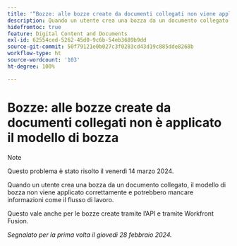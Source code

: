 ```yaml
---
title: '“Bozze: alle bozze create da documenti collegati non viene applicato il modello di bozza”'
description: Quando un utente crea una bozza da un documento collegato, il modello di bozza non viene applicato correttamente e potrebbero mancare informazioni come il flusso di lavoro.
hidefromtoc: true
feature: Digital Content and Documents
exl-id: 62554ced-5262-45d0-9c6b-54eb3689b9dd
source-git-commit: 50f79121e0b027c3f0283cd43d19c885dde8268b
workflow-type: ht
source-wordcount: '103'
ht-degree: 100%

---
```


# Bozze: alle bozze create da documenti collegati non è applicato il modello di bozza

<!--On WF, WFF, WFP TOCs-->

>[!NOTE]
>
>Questo problema è stato risolto il venerdì 14 marzo 2024.

Quando un utente crea una bozza da un documento collegato, il modello di bozza non viene applicato correttamente e potrebbero mancare informazioni come il flusso di lavoro.

Questo vale anche per le bozze create tramite l’API e tramite Workfront Fusion.

_Segnalato per la prima volta il giovedì 28 febbraio 2024._
